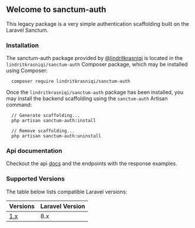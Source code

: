 ## Welcome to sanctum-auth

This legacy package is a very simple authentication scaffolding built on the Laravel Sanctum.

### Installation
The sanctum-auth package provided by [@lindritkrasniqi](https://github.com/lindritkrasniqi) is located in the `lindritkrasniqi/sanctum-auth` Composer package, which may be installed using Composer:

```
  composer require lindritkrasniqi/sanctum-auth
```

Once the `lindritkrasniqi/sanctum-auth` package has been installed, you may install the backend scaffolding using the `sanctum-auth` Artisan command:

```
  // Generate scaffolding...
  php artisan sanctum-auth:install

  // Remove scaffolding...
  php artisan sanctum-auth:uninstall
```


### Api documentation

Checkout the api [docs](https://www.postman.com/lindritkrasniqi/workspace/sanctum-auth) and the endpoints with the response examples.

### Supported Versions

The table below lists compatible Laravel versions:

| Versions                                                  | Laravel Version |
| -------------                                             | --------------- |
| [1.x](https://github.com/lindritkrasniqi/sanctum-auth)    | 8.x             |

